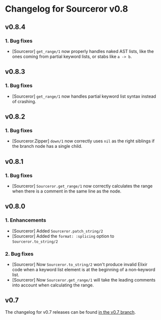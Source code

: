 # Changelog for Sourceror v0.8

## v0.8.4

### 1. Bug fixes

- [Sourceror] `get_range/1` now properly handles naked AST lists, like the ones
  coming from partial keyword lists, or stabs like `a -> b`.

## v0.8.3

### 1. Bug fixes

- [Sourceror] `get_range/1` now handles partial keyword list syntax instead of
  crashing.

## v0.8.2

### 1. Bug fixes

- [Sourceror.Zipper] `down/1` now correctly uses `nil` as the right siblings if
  the branch node has a single child.

## v0.8.1

### 1. Bug fixes

- [Sourceror] `Sourceror.get_range/1` now correctly calculates the range when
  there is a comment in the same line as the node.

## v0.8.0

### 1. Enhancements

- [Sourceror] Added `Sourceror.patch_string/2`
- [Sourceror] Added the `format: :splicing` option to `Sourceror.to_string/2`

### 2. Bug fixes

- [Sourceror] Now `Sourceror.to_string/2` won't produce invalid Elixir code
  when a keyword list element is at the beginning of a non-keyword list.
- [Sourceror] Now `Sourceror.get_range/1` will take the leading comments into
  account when calculating the range.

## v0.7

The changelog for v0.7 releases can be found [in the v0.7
branch](https://github.com/doorgan/sourceror/blob/v0.7/CHANGELOG.md).
